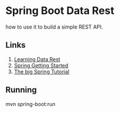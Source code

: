 # Spring Boot Data Rest

how to use it to build a simple REST API.

## Links
1. [Learning Data Rest](http://www.baeldung.com/spring-data-rest-intro)
2. [Spring Getting Started](https://spring.io/guides/gs/accessing-data-rest/)
3. [The big Spring Tutorial](http://www.springboottutorial.com/introduction-to-spring-data-rest-using-spring-boot)

## Running
mvn spring-boot:run
